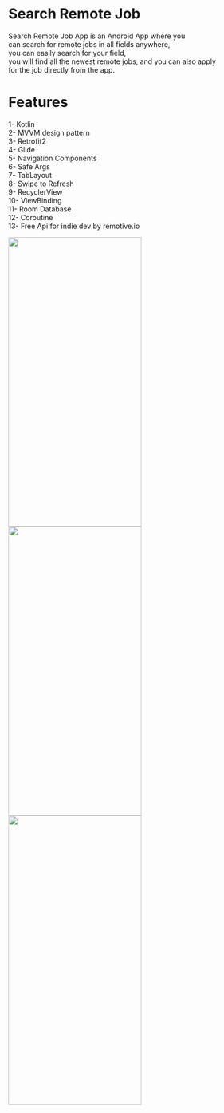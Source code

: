 # Search Remote Job
Search Remote Job App is an Android App where you  
can search for remote jobs in all fields anywhere,  
you can easily search for your field,  
you will find all the newest remote jobs, 
and you can also apply  
for the job directly from the app. 

# Features

1- Kotlin  
2- MVVM design pattern  
3- Retrofit2  
4- Glide  
5- Navigation Components  
6- Safe Args  
7- TabLayout  
8- Swipe to Refresh   
9- RecyclerView  
10- ViewBinding  
11- Room Database  
12- Coroutine  
13- Free Api for indie dev by remotive.io  


<img src="https://user-images.githubusercontent.com/68303716/106610759-cc66da80-656f-11eb-8e80-3dcf124a84ee.jpg " width="267" height="580">  
<img src="https://user-images.githubusercontent.com/68303716/106610756-cbce4400-656f-11eb-9392-5ab92b8c6cf4.jpg" width="267" height="580">  
<img src="https://user-images.githubusercontent.com/68303716/106610761-ccff7100-656f-11eb-99c0-0e1f33e2a12b.jpg" width="267" height="580">  
